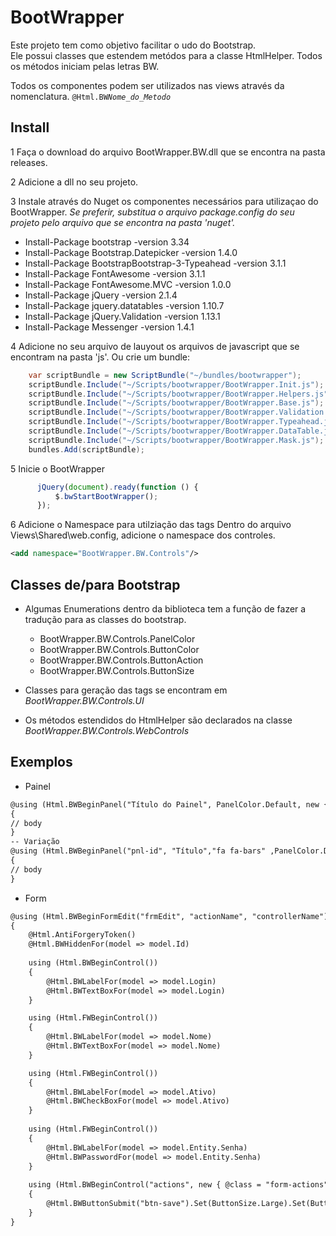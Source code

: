 # BootWrapper

Este projeto tem como objetivo facilitar o udo do Bootstrap.<br/>
Ele possui classes que estendem metódos para a classe HtmlHelper. Todos os métodos iniciam pelas letras BW.<br/>

Todos os componentes podem ser utilizados nas views através da nomenclatura.
<code>@Html.BW*Nome_do_Metodo*</code>

## Install

1 Faça o download do arquivo BootWrapper.BW.dll que se encontra na pasta releases.

2 Adicione a dll no seu projeto.

3 Instale através do Nuget os componentes necessários para utilizaçao do BootWrapper. *Se preferir, substitua o arquivo package.config do seu projeto pelo arquivo que se encontra na pasta 'nuget'.*
  * Install-Package bootstrap -version 3.34
  * Install-Package Bootstrap.Datepicker -version 1.4.0
  * Install-Package BootstrapBootstrap-3-Typeahead -version 3.1.1
  * Install-Package FontAwesome -version 3.1.1
  * Install-Package FontAwesome.MVC -version 1.0.0
  * Install-Package jQuery -version 2.1.4
  * Install-Package jquery.datatables -version 1.10.7
  * Install-Package jQuery.Validation -version 1.13.1
  * Install-Package Messenger -version 1.4.1

4 Adicione no seu arquivo de lauyout os arquivos de javascript que se encontram na pasta 'js'. Ou crie um bundle:
```C#
    var scriptBundle = new ScriptBundle("~/bundles/bootwrapper");
    scriptBundle.Include("~/Scripts/bootwrapper/BootWrapper.Init.js");
    scriptBundle.Include("~/Scripts/bootwrapper/BootWrapper.Helpers.js");
    scriptBundle.Include("~/Scripts/bootwrapper/BootWrapper.Base.js");
    scriptBundle.Include("~/Scripts/bootwrapper/BootWrapper.Validation.js");
    scriptBundle.Include("~/Scripts/bootwrapper/BootWrapper.Typeahead.js");
    scriptBundle.Include("~/Scripts/bootwrapper/BootWrapper.DataTable.js");            
    scriptBundle.Include("~/Scripts/bootwrapper/BootWrapper.Mask.js");
    bundles.Add(scriptBundle);
```

5 Inicie o BootWrapper
```javascript
      jQuery(document).ready(function () {
          $.bwStartBootWrapper();
      });
```
6 Adicione o Namespace para utilziação das tags
Dentro do arquivo Views\Shared\web.config, adicione o namespace dos controles.
```xml
<add namespace="BootWrapper.BW.Controls"/>
``` 
## Classes de/para  Bootstrap 
- Algumas Enumerations dentro da biblioteca tem a função de fazer a tradução para as classes do bootstrap.
  * BootWrapper.BW.Controls.PanelColor
  * BootWrapper.BW.Controls.ButtonColor
  * BootWrapper.BW.Controls.ButtonAction
  * BootWrapper.BW.Controls.ButtonSize

- Classes para geração das tags se encontram em *BootWrapper.BW.Controls.UI*
- Os métodos estendidos do HtmlHelper são declarados na classe *BootWrapper.BW.Controls.WebControls*

## Exemplos
- Painel

```ASP
@using (Html.BWBeginPanel("Título do Painel", PanelColor.Default, new { @class = "col-lg-12" }))
{
// body
}
-- Variação
@using (Html.BWBeginPanel("pnl-id", "Título","fa fa-bars" ,PanelColor.Default, new { @class = "col-lg-12" }))
{
// body
}
```

- Form
```ASP
@using (Html.BWBeginFormEdit("frmEdit", "actionName", "controllerName"))
{
    @Html.AntiForgeryToken()
    @Html.BWHiddenFor(model => model.Id)
    
    using (Html.BWBeginControl())
    {
        @Html.BWLabelFor(model => model.Login)
        @Html.BWTextBoxFor(model => model.Login)
    }

    using (Html.FWBeginControl())
    {
        @Html.BWLabelFor(model => model.Nome)
        @Html.BWTextBoxFor(model => model.Nome)
    }

    using (Html.FWBeginControl())
    {
        @Html.BWLabelFor(model => model.Ativo)
        @Html.BWCheckBoxFor(model => model.Ativo)
    }
    
    using (Html.FWBeginControl())
    {
        @Html.BWLabelFor(model => model.Entity.Senha)
        @Html.BWPasswordFor(model => model.Entity.Senha)
    }
    
    using (Html.BWBeginControl("actions", new { @class = "form-actions" }))
    {
        @Html.BWButtonSubmit("btn-save").Set(ButtonSize.Large).Set(ButtonAction.Save).Set(ButtonColor.Green).Attrib(new { style = "margin-top:20px;" }).Button("Salvar", "submit");
    }
}
```
